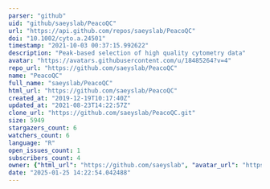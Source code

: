```yaml
---
parser: "github"
uid: "github/saeyslab/PeacoQC"
url: "https://api.github.com/repos/saeyslab/PeacoQC"
doi: "10.1002/cyto.a.24501"
timestamp: "2021-10-03 00:37:15.992622"
description: "Peak-based selection of high quality cytometry data"
avatar: "https://avatars.githubusercontent.com/u/18485264?v=4"
repo_url: "https://github.com/saeyslab/PeacoQC"
name: "PeacoQC"
full_name: "saeyslab/PeacoQC"
html_url: "https://github.com/saeyslab/PeacoQC"
created_at: "2019-12-19T10:17:40Z"
updated_at: "2021-08-23T14:22:57Z"
clone_url: "https://github.com/saeyslab/PeacoQC.git"
size: 5949
stargazers_count: 6
watchers_count: 6
language: "R"
open_issues_count: 1
subscribers_count: 4
owner: {"html_url": "https://github.com/saeyslab", "avatar_url": "https://avatars.githubusercontent.com/u/18485264?v=4", "login": "saeyslab", "type": "Organization"}
date: "2025-01-25 14:22:54.042488"
---
```


